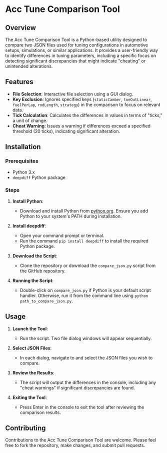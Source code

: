 # Acc Tune Comparison Tool

## Overview
The Acc Tune Comparison Tool is a Python-based utility designed to compare two JSON files used for tuning configurations in automotive setups, simulations, or similar applications. It provides a user-friendly way to identify differences in tuning parameters, including a specific focus on detecting significant discrepancies that might indicate "cheating" or unintended alterations.

## Features
- **File Selection**: Interactive file selection using a GUI dialog.
- **Key Exclusion**: Ignores specified keys (`staticCamber`, `toeOutLinear`, `fuelPerLap`, `rodLength`, `strategy`) in the comparison to focus on relevant data.
- **Tick Calculation**: Calculates the differences in values in terms of "ticks," a unit of change.
- **Cheat Warning**: Issues a warning if differences exceed a specified threshold (20 ticks), indicating significant alteration.

## Installation

### Prerequisites
- Python 3.x
- `deepdiff` Python package

### Steps
1. **Install Python**:
   - Download and install Python from [python.org](https://www.python.org/downloads/). Ensure you add Python to your system's PATH during installation.

2. **Install deepdiff**:
   - Open your command prompt or terminal.
   - Run the command `pip install deepdiff` to install the required Python package.

3. **Download the Script**:
   - Clone the repository or download the `compare_json.py` script from the GitHub repository.

4. **Running the Script**:
   - Double-click on `compare_json.py` if Python is your default script handler. Otherwise, run it from the command line using `python path_to_compare_json.py`.

## Usage

1. **Launch the Tool**:
   - Run the script. Two file dialog windows will appear sequentially.

2. **Select JSON Files**:
   - In each dialog, navigate to and select the JSON files you wish to compare.

3. **Review the Results**:
   - The script will output the differences in the console, including any "cheat warnings" if significant discrepancies are found.

4. **Exiting the Tool**:
   - Press Enter in the console to exit the tool after reviewing the comparison results.

## Contributing
Contributions to the Acc Tune Comparison Tool are welcome. Please feel free to fork the repository, make changes, and submit pull requests.
